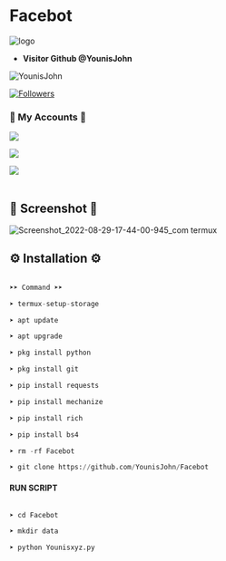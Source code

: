 # Facebot

![logo](https://i.postimg.cc/pXDWHY6D/Screenshot-20200930-062011-Chrome.jpg)

* **Visitor Github @YounisJohn**

![YounisJohn](https://komarev.com/ghpvc/?username=YounisJohn&color=blue)

<a href="https://github.com/YounisJohn/followers">

<img title="Followers" src="https://img.shields.io/github/followers/YounisJohn?label=Followers&color=red&style=flat-square"></a>

### 👤 My Accounts 👤

[![](https://img.shields.io/badge/Facebook-blue?logo=Facebook&logoColor=blue&labelColor=white)](https://www.facebook.com/noob.hackers)

[![](https://img.shields.io/badge/Messenger-red?logo=Messenger&logoColor=red&labelColor=black)](https://m.me/noob.hackers) <br>

[![](https://img.shields.io/badge/Whatsapp-CHAT-red?logo=Whatsapp&logoColor=Brightgreen&labelColor=white)](https://wa.me/923404708884?text=Hello+Younis+John) <br><br>

## 📸 Screenshot 📸

![Screenshot_2022-08-29-17-44-00-945_com termux](https://github.com/YounisJohn/Facebot/blob/main/Screenshot_20221127-212456.png)

## ⚙️ Installation ⚙️

```python

➤➤ Command ➤➤

➤ termux-setup-storage

➤ apt update

➤ apt upgrade

➤ pkg install python

➤ pkg install git

➤ pip install requests

➤ pip install mechanize

➤ pip install rich

➤ pip install bs4

➤ rm -rf Facebot

➤ git clone https://github.com/YounisJohn/Facebot

```

#### RUN SCRIPT

```python

➤ cd Facebot 

➤ mkdir data

➤ python Younisxyz.py

```

